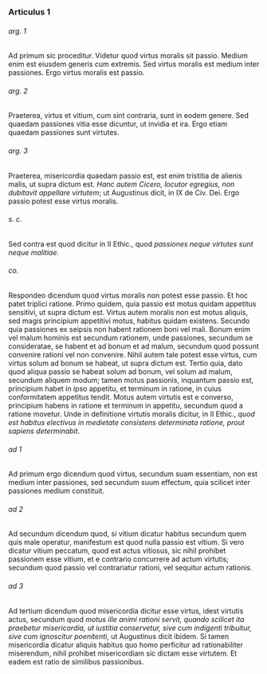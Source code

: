 ### Articulus 1

###### arg. 1
Ad primum sic proceditur. Videtur quod virtus moralis sit passio. Medium enim est eiusdem generis cum extremis. Sed virtus moralis est medium inter passiones. Ergo virtus moralis est passio.

###### arg. 2
Praeterea, virtus et vitium, cum sint contraria, sunt in eodem genere. Sed quaedam passiones vitia esse dicuntur, ut invidia et ira. Ergo etiam quaedam passiones sunt virtutes.

###### arg. 3
Praeterea, misericordia quaedam passio est, est enim tristitia de alienis malis, ut supra dictum est. *Hanc autem Cicero, locutor egregius, non dubitavit appellare virtutem*; ut Augustinus dicit, in IX de Civ. Dei. Ergo passio potest esse virtus moralis.

###### s. c.
Sed contra est quod dicitur in II Ethic., quod *passiones neque virtutes sunt neque malitiae*.

###### co.
Respondeo dicendum quod virtus moralis non potest esse passio. Et hoc patet triplici ratione. Primo quidem, quia passio est motus quidam appetitus sensitivi, ut supra dictum est. Virtus autem moralis non est motus aliquis, sed magis principium appetitivi motus, habitus quidam existens. Secundo quia passiones ex seipsis non habent rationem boni vel mali. Bonum enim vel malum hominis est secundum rationem, unde passiones, secundum se consideratae, se habent et ad bonum et ad malum, secundum quod possunt convenire rationi vel non convenire. Nihil autem tale potest esse virtus, cum virtus solum ad bonum se habeat, ut supra dictum est. Tertio quia, dato quod aliqua passio se habeat solum ad bonum, vel solum ad malum, secundum aliquem modum; tamen motus passionis, inquantum passio est, principium habet in ipso appetitu, et terminum in ratione, in cuius conformitatem appetitus tendit. Motus autem virtutis est e converso, principium habens in ratione et terminum in appetitu, secundum quod a ratione movetur. Unde in definitione virtutis moralis dicitur, in II Ethic., *quod est habitus electivus in medietate consistens determinata ratione, prout sapiens determinabit*.

###### ad 1
Ad primum ergo dicendum quod virtus, secundum suam essentiam, non est medium inter passiones, sed secundum suum effectum, quia scilicet inter passiones medium constituit.

###### ad 2
Ad secundum dicendum quod, si vitium dicatur habitus secundum quem quis male operatur, manifestum est quod nulla passio est vitium. Si vero dicatur vitium peccatum, quod est actus vitiosus, sic nihil prohibet passionem esse vitium, et e contrario concurrere ad actum virtutis; secundum quod passio vel contrariatur rationi, vel sequitur actum rationis.

###### ad 3
Ad tertium dicendum quod misericordia dicitur esse virtus, idest virtutis actus, secundum quod *motus ille animi rationi servit, quando scilicet ita praebetur misericordia, ut iustitia conservetur, sive cum indigenti tribuitur, sive cum ignoscitur poenitenti*, ut Augustinus dicit ibidem. Si tamen misericordia dicatur aliquis habitus quo homo perficitur ad rationabiliter miserendum, nihil prohibet misericordiam sic dictam esse virtutem. Et eadem est ratio de similibus passionibus.

